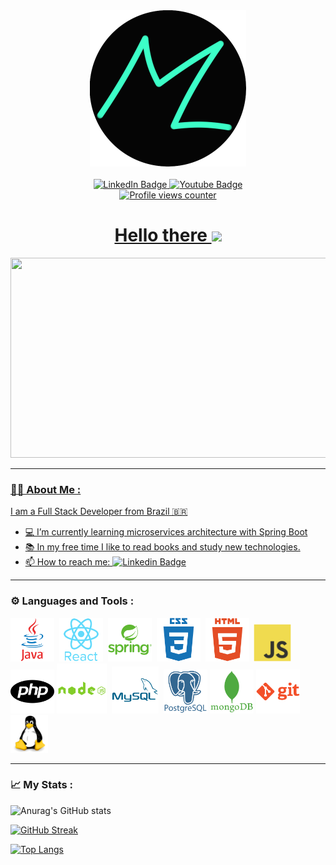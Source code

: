 <div id="header" align="center">
  <img src="https://github.com/maatheusLeite/portfolio/blob/main/src/assets/images/Logo.png?raw=true" width="250" />
</div>

<div id="badges" align="center">
  <br/>
  <a href="https://www.linkedin.com/in/matheus-leite-dev/" target="_blank">
    <img src="https://img.shields.io/badge/LinkedIn-blue?style=for-the-badge&logo=linkedin&logoColor=white" alt="LinkedIn Badge" />
  </a>
  
  <a href="https://www.youtube.com/channel/UCshj1P9OWQoTEujjYcLUbsw" target="_blank"> 
  <img src="https://img.shields.io/badge/YouTube-red?style=for-the-badge&logo=youtube&logoColor=white" alt="Youtube Badge" />
  <br>
    
  <img src="https://komarev.com/ghpvc/?username=maatheusLeite&style=flat-square&color=blue" alt="Profile views counter" />
</div>
  
<h1 align="center">
  Hello there
  <img src="https://media.giphy.com/media/hvRJCLFzcasrR4ia7z/giphy.gif" width="30px"/>
</h1>
  
<div align="center">
  <img src="https://media.giphy.com/media/ZVik7pBtu9dNS/giphy.gif" width="600" height="320"/>
</div>


---
### 👨‍💻 About Me : 
I am a Full Stack Developer from Brazil 🇧🇷
  
- 💻 I’m currently learning microservices architecture with Spring Boot
- 📚 In my free time I like to read books and study new technologies.
- 📫 How to reach me: [![Linkedin Badge](https://img.shields.io/badge/-Matheus_Leite-blue?style=flat&logo=Linkedin&logoColor=white)](https://www.linkedin.com/in/matheus-leite-dev/)
  
---
### ⚙️ Languages and Tools :
<div>
  <img src="https://github.com/devicons/devicon/blob/master/icons/java/java-original-wordmark.svg" title="Java" alt="Java" width="70" height="70"/>&nbsp;
  <img src="https://github.com/devicons/devicon/blob/master/icons/react/react-original-wordmark.svg" title="React" alt="React" width="70" height="70"/>&nbsp;
  <img src="https://github.com/devicons/devicon/blob/master/icons/spring/spring-original-wordmark.svg" title="Spring" alt="Spring" width="70" height="70"/>&nbsp;
<!--   <img src="https://github.com/devicons/devicon/blob/master/icons/redux/redux-original.svg" title="Redux" alt="Redux " width="40" height="40"/>&nbsp; -->
  <img src="https://github.com/devicons/devicon/blob/master/icons/css3/css3-plain-wordmark.svg"  title="CSS3" alt="CSS" width="70" height="70"/>&nbsp;
  <img src="https://github.com/devicons/devicon/blob/master/icons/html5/html5-plain-wordmark.svg" title="HTML5" alt="HTML" width="70" height="70"/>&nbsp;
  <img src="https://github.com/devicons/devicon/blob/master/icons/javascript/javascript-original.svg" title="JavaScript" alt="JavaScript" width="60" height="60"/>&nbsp;
  <img src="https://github.com/devicons/devicon/blob/master/icons/php/php-plain.svg" title="PHP" **alt="PHP" width="70" height="70"/>
  <img src="https://github.com/devicons/devicon/blob/master/icons/nodejs/nodejs-plain-wordmark.svg" title="NodeJS" alt="NodeJS" width="80" height="80"/>&nbsp;
  <img src="https://github.com/devicons/devicon/blob/master/icons/mysql/mysql-plain-wordmark.svg" title="MySQL"  alt="MySQL" width="75" height="75"/>&nbsp;
  <img src="https://github.com/devicons/devicon/blob/master/icons/postgresql/postgresql-plain-wordmark.svg" title="PostgreSQL" **alt="PostgreSQL" width="70" height="70"/>
  <img src="https://github.com/devicons/devicon/blob/master/icons/mongodb/mongodb-plain-wordmark.svg" title="MongoDB" **alt="MongoDB" width="70" height="70"/>
<!--   <img src="https://github.com/devicons/devicon/blob/master/icons/amazonwebservices/amazonwebservices-plain-wordmark.svg" title="AWS" alt="AWS" width="40" height="40"/>&nbsp; -->
  <img src="https://github.com/devicons/devicon/blob/master/icons/git/git-plain-wordmark.svg" title="Git" **alt="Git" width="70" height="70"/>
  <img src="https://github.com/devicons/devicon/blob/master/icons/linux/linux-original.svg" title="Linux" **alt="Linux" width="60" height="60"/>
</div>
  
---
  
### 📈 My Stats :  
![Anurag's GitHub stats](https://github-readme-stats.vercel.app/api?username=maatheusLeite&show_icons=true&theme=dark&border_radius=15&ring_color=21A27A&text_color=F6F5F4&card_width=495)

[![GitHub Streak](https://github-readme-streak-stats.herokuapp.com?user=maatheusLeite&theme=black-ice&border_radius=15&mode=weekly&ring=EB5454&fire=EB5454&currStreakLabel=EB5454)](https://git.io/streak-stats)
  
[![Top Langs](https://github-readme-stats.vercel.app/api/top-langs/?username=maatheusLeite&layout=compact&theme=dark&border_radius=15&card_width=495)](https://github.com/anuraghazra/github-readme-stats)
  

